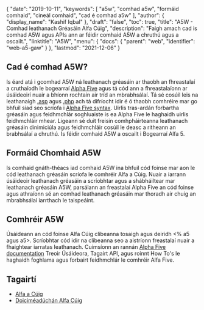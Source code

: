 {
  "date": "2019-10-11",
  "keywords": [
"a5w",
"comhad a5w",
"formáid comhaid",
"cineál comhaid",
"cad é comhad a5w"
],
  "author": {
    "display_name": "Kashif Iqbal"
},
  "draft": "false",
  "toc": true,
  "title": "A5W - Comhad leathanach Gréasáin Alfa Cúig",
  "description": "Faigh amach cad is comhad A5W agus APIs ann ar féidir comhaid A5W a chruthú agus a oscailt.",
  "linktitle": "A5W",
  "menu": {
    "docs": {
      "parent": "web",
      "identifier": "web-a5-gaw"
}
},
  "lastmod": "2021-12-06"
}

## Cad é comhad A5W?

Is éard atá i gcomhad A5W ná leathanach gréasáin ar thaobh an fhreastalaí a cruthaíodh le bogearraí [Alpha Five](https://www.alphasoftware.com/) agus tá cód ann a fhreastalaíonn ar úsáideoirí nuair a bhíonn rochtain air tríd an mbrabhsálaí. Tá sé cosúil leis na leathanaigh [.asp](/web/asp/) agus [.php](/programming/php/) ach tá difríocht idir é ó thaobh comhréire mar go bhfuil siad seo scríofa i [Alpha Five syntax](https://documentation.alphasoftware.com/documentation/pages/GettingStarted/index.html). Uirlis tras-ardán forbartha gréasáin agus feidhmchlár soghluaiste is ea Alpha Five le haghaidh uirlis feidhmchláir mhear. Ligeann sé duit freisin comhpháirteanna leathanach gréasáin dinimiciúla agus feidhmchláir cosúil le deasc a ritheann an brabhsálaí a chruthú. Is féidir comhaid A5W a oscailt i Bogearraí Alfa 5.

## Formáid Chomhaid A5W

Is comhaid gnáth-théacs iad comhaid A5W ina bhfuil cód foinse mar aon le cód leathanach gréasáin scríofa le comhréir Alfa a Cúig. Nuair a iarrann úsáideoir leathanach gréasáin a scríobhtar agus a shábháiltear mar leathanach gréasáin A5W, parsálann an freastalaí Alpha Five an cód foinse agus athraíonn sé an comhad leathanach gréasáin mar thoradh air chuig an mbrabhsálaí iarrthach le taispeáint.

## Comhréir A5W

Úsáideann an cód foinse Alfa Cúig clibeanna tosaigh agus deiridh <% a5 agus a5>. Scríobhtar cód idir na clibeanna seo a aistríonn freastalaí nuair a fhaightear iarratas leathanach. Cuimsíonn an rannán [Alpha Five documentation](https://documentation.alphasoftware.com/documentation/pages/index.html) Treoir Úsáideora, Tagairt API, agus roinnt How To's le haghaidh foghlama agus forbairt feidhmchlár le comhréir Alfa Five.

## Tagairtí

 * [Alfa a Cúig]( https://www.alphasoftware.com/)
 * [Doiciméadúchán Alfa Cúig]( https://documentation.alphasoftware.com/documentation/pages/index.html)

